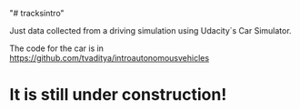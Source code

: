 "# tracksintro" 

Just data collected from a driving simulation using Udacity´s Car Simulator.

The code for the car is in https://github.com/tvaditya/introautonomousvehicles 
# It is still under construction!

